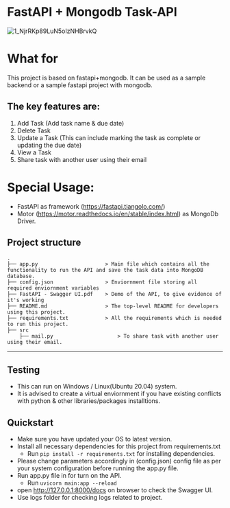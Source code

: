 # FastAPI + Mongodb Task-API

![1_NjrRKp89LuN5oIzNHBrvkQ](https://user-images.githubusercontent.com/40149802/103103665-9d904700-4648-11eb-9c8f-bbf147195ffb.png)

# What for
This project is based on fastapi+mongodb. It can be used as a sample backend or a sample fastapi project with mongodb.

## The key features are:
1) Add Task  (Add task name & due date)
2) Delete Task  
3) Update a Task (This can include marking the task as complete or  updating the due date)
4) View a Task 
5) Share task with another user using their email 

# Special Usage:
* FastAPI as framework (https://fastapi.tiangolo.com/)
* Motor (https://motor.readthedocs.io/en/stable/index.html) as MongoDb Driver.

Project structure
------------

    .
    ├── app.py                      > Main file which contains all the functionality to run the API and save the task data into MongoDB database.
    ├── config.json                 > Enviornment file storing all required enviornment variables 
    ├── FastAPI - Swagger UI.pdf    > Demo of the API, to give evidence of it's working
    ├── README.md                   > The top-level README for developers using this project.
    ├── requirements.txt            > All the requirements which is needed to run this project.
    ├── src
        ├── mail.py                     > To share task with another user using their email.
        


--------
## Testing

  - This can run on Windows / Linux(Ubuntu 20.04) system.
  - It is advised to create a virtual enviornment if you have existing conflicts with python & other libraries/packages installtions.

## Quickstart

  - Make sure you have updated your OS to latest version.
  - Install all necessary dependencies for this project from requirements.txt
    - Run `pip install -r requirements.txt` for installing dependencies. 
  - Please change parameters accordingly in (config.json) config file as per your system configuration before running the app.py file.
  - Run app.py file in for turn on the API.
    - Run `uvicorn main:app --reload`
  - open http://127.0.0.1:8000/docs on browser to check the Swagger UI.
  - Use logs folder for checking logs related to project.
